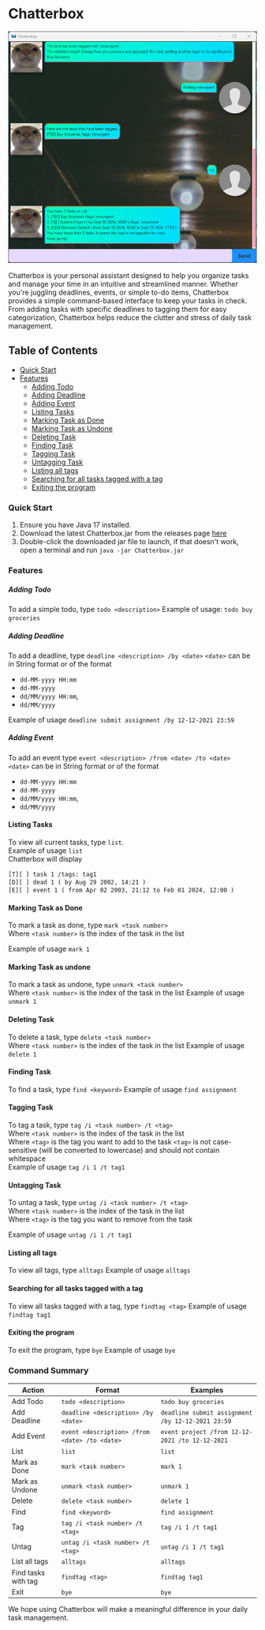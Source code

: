 # Chatterbox 

![Chatterbox](Ui.png)


Chatterbox is your personal assistant designed to help you organize tasks and manage your time in an intuitive and streamlined manner.
Whether you're juggling deadlines, events, or simple to-do items, 
Chatterbox provides a simple command-based interface to keep your tasks in check. From adding tasks with specific deadlines to tagging them for easy categorization, Chatterbox helps reduce the clutter and stress of daily task management.

## Table of Contents
- [Quick Start](#quick-start)
- [Features](#features)
  - [Adding Todo](#adding-todo)
  - [Adding Deadline](#adding-deadline)
  - [Adding Event](#adding-event) 
  - [Listing Tasks](#listing-tasks)
  - [Marking Task as Done](#marking-task-as-done)
  - [Marking Task as Undone](#marking-task-as-undone)
  - [Deleting Task](#deleting-task)
  - [Finding Task](#finding-task)
  - [Tagging Task](#tagging-task)
  - [Untagging Task](#untagging-task)
  - [Listing all tags](#listing-all-tags)
  - [Searching for all tasks tagged with a tag](#searching-for-all-tasks-tagged-with-a-tag)
  - [Exiting the program](#exiting-the-program)

### Quick Start
1. Ensure you have Java 17 installed.
2. Download the latest Chatterbox.jar from the releases page [here](https://github.com/jan-kai1/ip/releases/)
3. Double-click the downloaded jar file to launch, if that doesn't work, open a terminal and run `java -jar Chatterbox.jar`

### Features

##### Adding Todo
To add a simple todo, type `todo <description>`
Example of usage:
```todo buy groceries```

##### Adding Deadline
To add a deadline, type `deadline <description> /by <date>`
`<date>` can be in String format or of the format 
<br>
* `dd-MM-yyyy HH:mm`
* `dd-MM-yyyy` 
* `dd/MM/yyyy HH:mm`, 
* `dd/MM/yyyy`


Example of usage
`deadline submit assignment /by 12-12-2021 23:59`

##### Adding Event
To add an event type `event <description> /from <date> /to <date>`
<br> `<date>` can be in String format or of the format
- `dd-MM-yyyy HH:mm`
- `dd-MM-yyyy`
- `dd/MM/yyyy HH:mm`,
- `dd/MM/yyyy`

#### Listing Tasks
To view all current tasks, type `list`.
<br>Example of usage
```list```
<br> 
Chatterbox will display
```
[T][ ] task 1 /tags: tag1 
[D][ ] dead 1 ( by Aug 29 2002, 14:21 )
[E][ ] event 1 ( from Apr 02 2003, 21:12 to Feb 01 2024, 12:00 )
```
#### Marking Task as Done
To mark a task as done, type `mark <task number>`
<br>Where `<task number>` is the index of the task in the list

Example of usage
```mark 1```

#### Marking Task as undone
To mark a task as undone, type `unmark <task number>`
<br>Where `<task number>` is the index of the task in the list
Example of usage
```unmark 1```

#### Deleting Task
To delete a task, type `delete <task number>`
<br>Where `<task number>` is the index of the task in the list
Example of usage
```delete 1```

#### Finding Task
To find a task, type `find <keyword>`
Example of usage
```find assignment```

#### Tagging Task
To tag a task, type `tag /i <task number> /t <tag>`
<br>Where `<task number>` is the index of the task in the list
<br>Where `<tag>` is the tag you want to add to the task
`<tag>` is not case-sensitive (will be converted to lowercase) and should not contain whitespace
<br>Example of usage
```tag /i 1 /t tag1```

#### Untagging Task
To untag a task, type `untag /i <task number> /t <tag>`
<br>Where `<task number>` is the index of the task in the list
<br>Where `<tag>` is the tag you want to remove from the task

Example of usage
```untag /i 1 /t tag1```

#### Listing all tags
To view all tags, type `alltags`
Example of usage
```alltags```

#### Searching for all tasks tagged with a tag
To view all tasks tagged with a tag, type `findtag <tag>`
Example of usage
```findtag tag1```

#### Exiting the program
To exit the program, type `bye`
Example of usage
```bye```


### Command Summary

| Action              | Format                                        | Examples                                          |
|---------------------|-----------------------------------------------|---------------------------------------------------|
| Add Todo            | `todo <description>`                          | `todo buy groceries`                              |
| Add Deadline        | `deadline <description> /by <date>`           | `deadline submit assignment /by 12-12-2021 23:59` |
| Add Event           | `event <description> /from <date> /to <date>` | `event project /from 12-12-2021 /to 12-12-2021`   |
| List                | `list`                                        | `list`                                            |
| Mark as Done        | `mark <task number>`                          | `mark 1`                                          |
| Mark as Undone      | `unmark <task number>`                        | `unmark 1`                                        |
| Delete              | `delete <task number>`                        | `delete 1`                                        |
| Find                | `find <keyword>`                              | `find assignment`                                 |
| Tag                 | `tag /i <task number> /t <tag>`               | `tag /i 1 /t tag1`                                |
| Untag               | `untag /i <task number> /t <tag>`             | `untag /i 1 /t tag1`                              |
| List all tags       | `alltags`                                     | `alltags`                                         |
| Find tasks with tag | `findtag <tag>`                               | `findtag tag1`                                    |
| Exit                | `bye`                                         | `bye`                                             |

We hope using Chatterbox will make a meaningful difference in your daily task management.




  
